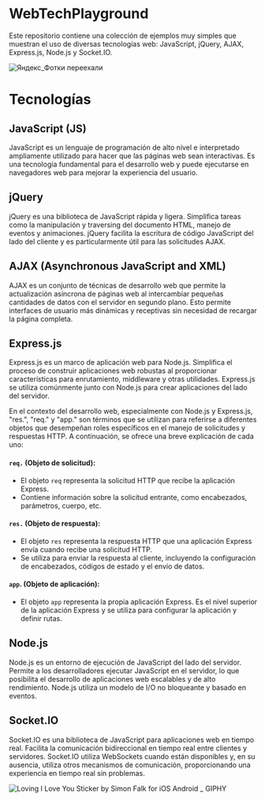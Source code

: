 # WebTechPlayground

Este repositorio contiene una colección de ejemplos muy simples que muestran el uso de diversas tecnologías web: JavaScript, jQuery, AJAX, Express.js, Node.js y Socket.IO. 

![Яндекс_Фотки переехали](https://github.com/martacanirome4/js-practice/assets/50625677/37ead303-ca72-439e-a951-ef019ca5350f)

# Tecnologías

## JavaScript (JS)
JavaScript es un lenguaje de programación de alto nivel e interpretado ampliamente utilizado para hacer que las páginas web sean interactivas. Es una tecnología fundamental para el desarrollo web y puede ejecutarse en navegadores web para mejorar la experiencia del usuario.

## jQuery
jQuery es una biblioteca de JavaScript rápida y ligera. Simplifica tareas como la manipulación y traversing del documento HTML, manejo de eventos y animaciones. jQuery facilita la escritura de código JavaScript del lado del cliente y es particularmente útil para las solicitudes AJAX.

## AJAX (Asynchronous JavaScript and XML)
AJAX es un conjunto de técnicas de desarrollo web que permite la actualización asíncrona de páginas web al intercambiar pequeñas cantidades de datos con el servidor en segundo plano. Esto permite interfaces de usuario más dinámicas y receptivas sin necesidad de recargar la página completa.

## Express.js
Express.js es un marco de aplicación web para Node.js. Simplifica el proceso de construir aplicaciones web robustas al proporcionar características para enrutamiento, middleware y otras utilidades. Express.js se utiliza comúnmente junto con Node.js para crear aplicaciones del lado del servidor.

En el contexto del desarrollo web, especialmente con Node.js y Express.js, "res.", "req." y "app." son términos que se utilizan para referirse a diferentes objetos que desempeñan roles específicos en el manejo de solicitudes y respuestas HTTP. A continuación, se ofrece una breve explicación de cada uno:

#### `req.` (Objeto de solicitud):
- El objeto `req` representa la solicitud HTTP que recibe la aplicación Express.
- Contiene información sobre la solicitud entrante, como encabezados, parámetros, cuerpo, etc.
#### `res.` (Objeto de respuesta):
- El objeto `res` representa la respuesta HTTP que una aplicación Express envía cuando recibe una solicitud HTTP.
- Se utiliza para enviar la respuesta al cliente, incluyendo la configuración de encabezados, códigos de estado y el envío de datos.
#### `app`. (Objeto de aplicación):
- El objeto `app` representa la propia aplicación Express. Es el nivel superior de la aplicación Express y se utiliza para configurar la aplicación y definir rutas.


## Node.js
Node.js es un entorno de ejecución de JavaScript del lado del servidor. Permite a los desarrolladores ejecutar JavaScript en el servidor, lo que posibilita el desarrollo de aplicaciones web escalables y de alto rendimiento. Node.js utiliza un modelo de I/O no bloqueante y basado en eventos.

## Socket.IO
Socket.IO es una biblioteca de JavaScript para aplicaciones web en tiempo real. Facilita la comunicación bidireccional en tiempo real entre clientes y servidores. Socket.IO utiliza WebSockets cuando están disponibles y, en su ausencia, utiliza otros mecanismos de comunicación, proporcionando una experiencia en tiempo real sin problemas.

![Loving I Love You Sticker by Simon Falk for iOS   Android _ GIPHY](https://github.com/martacanirome4/WebTechPlayground/assets/50625677/b5471f24-480b-4eec-b77a-393e1d3f674f)
